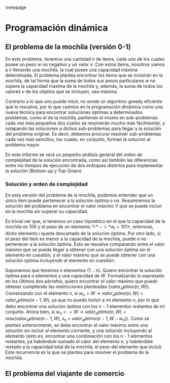 \newpage

# Programación dinámica

## El problema de la mochila (versión 0-1)

   En este problema, tenemos una cantidad *n* de items, cada uno de los cuales posee un peso *w* no negativo y un valor *v*. Con estos items, nosotros vamos a ir llenando una mochila, la cual posee una capacidad máxima determinada.
   El problema plantea encontrar los items que se incluirán en la mochila, de tal forma que la suma de todos sus pesos particulares *w* no supere la capacidad máxima de la mochila y, además, la suma de todos los valores *v* de los objetos que se incluyen, sea máxima.

   Contrario a lo que uno puede intuir, no existe un algoritmo greedy eficiente que lo resuelva, por lo que caemos en la programación dinámica como una nueva técnica para encontrar soluciones óptimas a determinados problemas, como el de la mochila, partiendo el mismo en sub-problemas cada vez más pequeños (los cuales se resolverán mucho más fácilmente), y solapando las soluciones a dichos sub-problemas para llegar a la solución del problema original. Es decir, debemos procurar resolver sub-problemas cada vez más sencillos, los cuales, en conjunto, forman la solución al problema mayor.
   
   En este informe se verá un pequeño análisis general del orden de complejidad de la solución encontrada, como así también las diferencias entre los tiempos de ejecución de dos enfoques distintos para implementar la solución (Bottom-up y Top-Down)

### Solución y orden de complejidad

   En esta versión del problema de la mochila, podemos entender que un único ítem puede pertenecer a la solución óptima o no. Resumiremos la solución del problema en encontrar el valor máximo $V$ que se puede incluir en la mochila sin superar su capacidad.

   Es trivial ver que, si tenemos un caso hipotético en el que la capacidad de la mochila es 100 y el peso de un elemento $*i* -> *w_i = 101*$, entonces, dicho elemento *i* queda descartado de la solución óptima.
   Por otro lado, si el peso del item es menor a la capacidad de la mochila, puede o no pertenecer a la solución óptima. Esto se resuelve comparando entre el valor máximo que se puede llegar a obtener con una solución óptima *sin* el elemento en cuestión, y el valor máximo que se puede obtener con una solución óptima *incluyendo* el elemento en cuestión.
   
   Suponemos que tenemos *n* elementos {1 .. n}. Quiero encontrar la solución óptima para *n* elementos y una capacidad de $W$. Formalizando lo expresado en los últimos dos párrafos, quiero encontrar el valor máximo que puedo obtener cumpliendo las restricciones planteadas ($valor_optimo(n,W)$).
   Comenzando con el elemento *n*, si $w_n > W$ -> $valor_optimo(n,W) = valor_optimo(n - 1, W)$, ya que no puedo incluir a mi elemento *n*, por lo que debo encontrar una solución óptima con los $n - 1$ elementos restantes de mi conjunto.
   Ahora bien, si $w_n <= W$ -> $valor_optimo(n,W) = max(valor_optimo(n - 1, W), v_n + valor_optimo(n - 1, W - w_n))$. Como se planteó anteriormente, se debe encontrar el valor máximo entre una solución sin incluir al elemento corriente, y una solución incluyendo al elemento (esto es, encontrar una combinación con los n - 1 elementos restantes, ya habiéndole sumado el valor del elemento *n*, y habiéndole restado a la capacidad total de la mochila, el peso del elemento que incluí).
   Esta recurrencia es la que se plantea para resolver el problema de la mochila.
   
   

## El problema del viajante de comercio
